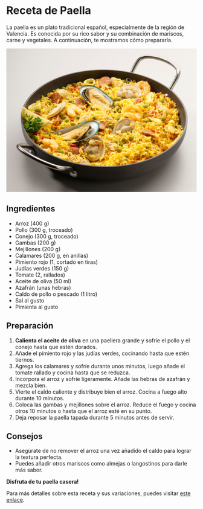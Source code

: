 # Receta de Paella

La paella es un plato tradicional español, especialmente de la región de Valencia. Es conocida por su rico sabor y su combinación de mariscos, carne y vegetales. A continuación, te mostramos cómo prepararla.

![Paella](./paella.jpg)

## Ingredientes

- Arroz (400 g)
- Pollo (300 g, troceado)
- Conejo (300 g, troceado)
- Gambas (200 g)
- Mejillones (200 g)
- Calamares (200 g, en anillas)
- Pimiento rojo (1, cortado en tiras)
- Judías verdes (150 g)
- Tomate (2, rallados)
- Aceite de oliva (50 ml)
- Azafrán (unas hebras)
- Caldo de pollo o pescado (1 litro)
- Sal al gusto
- Pimienta al gusto

## Preparación

1. **Calienta el aceite de oliva** en una paellera grande y sofríe el pollo y el conejo hasta que estén dorados.
2. Añade el pimiento rojo y las judías verdes, cocinando hasta que estén tiernos.
3. Agrega los calamares y sofríe durante unos minutos, luego añade el tomate rallado y cocina hasta que se reduzca.
4. Incorpora el arroz y sofríe ligeramente. Añade las hebras de azafrán y mezcla bien.
5. Vierte el caldo caliente y distribuye bien el arroz. Cocina a fuego alto durante 10 minutos.
6. Coloca las gambas y mejillones sobre el arroz. Reduce el fuego y cocina otros 10 minutos o hasta que el arroz esté en su punto.
7. Deja reposar la paella tapada durante 5 minutos antes de servir.

## Consejos

- Asegúrate de no remover el arroz una vez añadido el caldo para lograr la textura perfecta.
- Puedes añadir otros mariscos como almejas o langostinos para darle más sabor.

**Disfruta de tu paella casera!**

Para más detalles sobre esta receta y sus variaciones, puedes visitar [este enlace](https://es.wikipedia.org/wiki/Paella).
